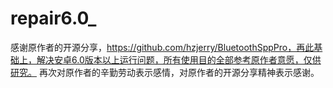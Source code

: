 # repair6.0_
感谢原作者的开源分享，https://github.com/hzjerry/BluetoothSppPro，再此基础上，解决安卓6.0版本以上运行问题，所有使用目的全部参考原作者意愿，仅供研究。
再次对原作者的辛勤劳动表示感情，对原作者的开源分享精神表示感谢。
